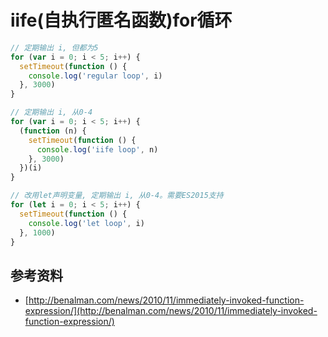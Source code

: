 # iife(自执行匿名函数)for循环

```javascript
// 定期输出 i, 但都为5
for (var i = 0; i < 5; i++) {
  setTimeout(function () {
    console.log('regular loop', i)
  }, 3000)
}

// 定期输出 i, 从0-4
for (var i = 0; i < 5; i++) {
  (function (n) {
    setTimeout(function () {
      console.log('iife loop', n)
    }, 3000)
  })(i)
}

// 改用let声明变量, 定期输出 i, 从0-4。需要ES2015支持
for (let i = 0; i < 5; i++) {
  setTimeout(function () {
    console.log('let loop', i)
  }, 1000)
}
```

## 参考资料
- [http://benalman.com/news/2010/11/immediately-invoked-function-expression/](http://benalman.com/news/2010/11/immediately-invoked-function-expression/)